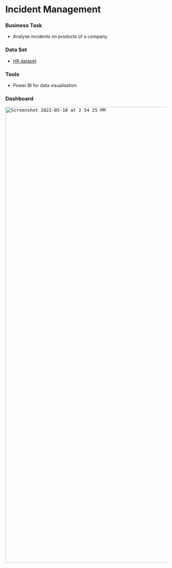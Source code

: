 # Incident Management


### Business Task
- Analyse incidents on products of a company.

### Data Set
- [HR dataset](https://github.com/brendaakweongo/Incident-Management/blob/main/Incidents.xlsx).

### Tools
- Power BI for data visualisation

### Dashboard

<kbd><img width="1425" alt="Screenshot 2022-05-18 at 2 54 25 PM" src="https://user-images.githubusercontent.com/114441414/229905640-a43ef107-2652-4586-a380-7f0afb03fee5.png"></kbd>

